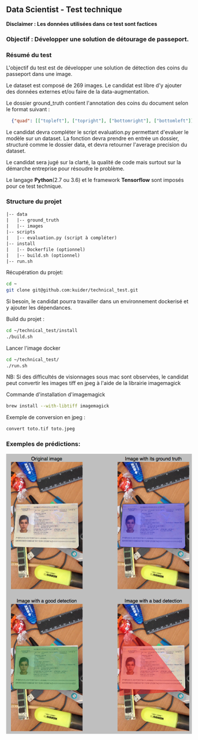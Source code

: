 ## Data Scientist - Test technique

**Disclaimer : Les données utilisées dans ce test sont factices**

### Objectif : Développer une solution de détourage de passeport.

### Résumé du test

L'objectif du test est de développer une solution de détection des coins du passeport dans une image. 

Le dataset est composé de 269 images. Le candidat est libre d'y ajouter des données externes et/ou faire de la data-augmentation.

Le dossier ground_truth contient l'annotation des coins du document selon le format suivant : 

```json
  {"quad": [["topleft"], ["topright"], ["bottomright"], ["bottomleft"]]}
```

Le candidat devra compléter le script evaluation.py permettant d'evaluer le modèle sur un dataset. La fonction devra prendre en entrée un dossier, structuré comme le dossier data, et devra retourner l'average precision du dataset.

Le candidat sera jugé sur la clarté, la qualité de code mais surtout sur la démarche entreprise pour résoudre le problème. 

Le langage **Python**(2.7 ou 3.6) et le framework **Tensorflow** sont imposés pour ce test technique.


### Structure du projet

```text
|-- data
|   |-- ground_truth
|   |-- images
|-- scripts
|   |-- evaluation.py (script à compléter)
|-- install
|   |-- Dockerfile (optionnel)
|   |-- build.sh (optionnel)
|-- run.sh
```

Récupération du projet: 
```bash
cd ~
git clone git@github.com:kuider/technical_test.git
```


Si besoin, le candidat pourra travailler dans un environnement dockerisé et y ajouter les dépendances. 

Build du projet : 
```bash
cd ~/technical_test/install
./build.sh
```

Lancer l'image docker
```bash
cd ~/technical_test/
./run.sh
```

NB: Si des difficultés de visionnages sous mac sont observées, le candidat peut convertir les images tiff en jpeg à l'aide de la librairie imagemagick

Commande d'installation d'imagemagick
```bash
brew install --with-libtiff imagemagick
```
Exemple de conversion en jpeg : 
```bash
convert toto.tif toto.jpeg
``` 


### Exemples de prédictions:

<div align="center">
  <img src="detection_examples.png" width="700px" />
</div>
